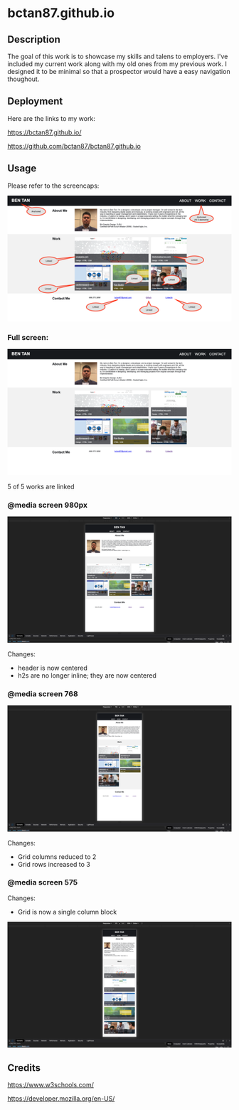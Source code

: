# bctan87.github.io

## Description

The goal of this work is to showcase my skills and talens to employers. I've included my current work along with my old ones from my previous work. I designed it to be minimal so that a prospector would have a easy navigation thoughout. 

## Deployment
Here are the links to my work:

https://bctan87.github.io/

https://github.com/bctan87/bctan87.github.io

## Usage
Please refer to the screencaps:

![Usage](/assets/images/screencap1.png)

### Full screen:

![Full screen](/assets/images/screencap2.png)

5 of 5 works are linked

### @media screen 980px

![980](./assets/images/screencap3.png)

Changes:
- header is now centered
- h2s are no longer inline; they are now centered

### @media screen 768

![768](./assets/images/screencap4.png)

Changes:
- Grid columns reduced to 2
- Grid rows increased to 3

### @media screen 575

Changes:
- Grid is now a single column block

![575](./assets/images/screencap5.png)

## Credits
https://www.w3schools.com/

https://developer.mozilla.org/en-US/
